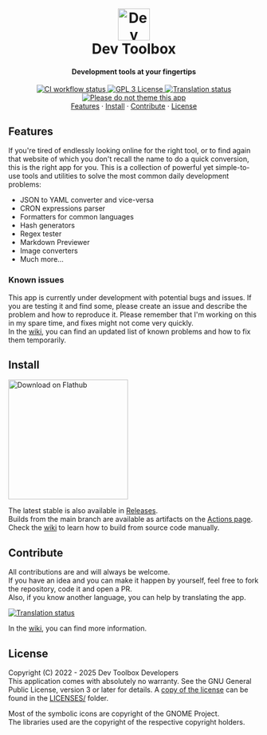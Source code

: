 <!--
Copyright (C) 2022 - 2023 Alessandro Iepure

SPDX-License-Identifier: GPL-3.0-or-later
-->

<div align="center">
  <h1><img src="./data/icons/hicolor/scalable/apps/me.iepure.devtoolbox.svg" height="64" alt="Dev Toolbox Icon"/><br>Dev Toolbox</h1>
  <h4>Development tools at your fingertips</h4>
</div>

<div align="center">
  <a href="https://github.com/aleiepure/devtoolbox/actions/workflows/main.yml" title="Build flatpak action">
    <img src="https://github.com/aleiepure/devtoolbox/actions/workflows/main.yml/badge.svg" alt="CI workflow status"/>
  </a>
  <a href="https://github.com/aleiepure/devtoolbox/blob/main/LICENSES/GPL-3.0-or-later.txt">
    <img src="https://img.shields.io/badge/License-GPL--3.0-blue.svg" alt="GPL 3 License">
  </a>
  <a href="https://hosted.weblate.org/engage/devtoolbox/">
    <img src="https://hosted.weblate.org/widgets/devtoolbox/-/svg-badge.svg" alt="Translation status" />
  </a>
  <a href="https://stopthemingmy.app" title="Please do not theme this app">
    <img src="https://stopthemingmy.app/badge.svg" alt="Please do not theme this app"/>
  </a>
  <br />
  <a href="#features">Features</a> ·
  <a href="#install">Install</a> ·
  <a href="#contribute">Contribute</a> ·
  <a href="#license">License</a>
</div>

## Features

If you're tired of endlessly looking online for the right tool, or to find again that website of which you don't recall the name to do a quick conversion, this is the right app for you.
This is a collection of powerful yet simple-to-use tools and utilities to solve the most common daily development problems:

- JSON to YAML converter and vice-versa
- CRON expressions parser
- Formatters for common languages
- Hash generators
- Regex tester
- Markdown Previewer
- Image converters
- Much more...

### Known issues

This app is currently under development with potential bugs and issues. If you are testing it and find some, please create an issue and describe the problem and how to reproduce it.
Please remember that I'm working on this in my spare time, and fixes might not come very quickly.\
In the [wiki](https://github.com/aleiepure/devtoolbox/wiki/Known-issues), you can find an updated list of known problems and how to fix them temporarily.

## Install

<a href="https://flathub.org/apps/details/me.iepure.devtoolbox">
  <img width="240" alt="Download on Flathub" src="https://dl.flathub.org/assets/badges/flathub-badge-en.png"/>
</a> <br>

The latest stable is also available in [Releases](https://github.com/aleiepure/devtoolbox/releases).\
Builds from the main branch are available as artifacts on the
[Actions page](https://github.com/aleiepure/devtoolbox/actions).\
Check the [wiki](https://github.com/aleiepure/devtoolbox/wiki/Contributing) to learn how to build from source code manually.

## Contribute

All contributions are and will always be welcome.\
If you have an idea and you can make it happen by yourself, feel free to fork the repository, code it and open a PR.\
Also, if you know another language, you can help by translating the app.

<a href="https://hosted.weblate.org/engage/devtoolbox/">
  <img src="https://hosted.weblate.org/widgets/devtoolbox/-/multi-auto.svg" alt="Translation status" />
</a>

In the [wiki](https://github.com/aleiepure/devtoolbox/wiki/Contributing), you can find more information.

## License

Copyright (C) 2022 - 2025 Dev Toolbox Developers\
This application comes with absolutely no warranty. See the GNU General Public License, version 3 or later for details. A [copy of the license](./LICENSES/GPL-3.0-or-later.txt)
can be found in the [LICENSES/](./LICENSES/) folder.

Most of the symbolic icons are copyright of the GNOME Project.\
The libraries used are the copyright of the respective copyright holders.
